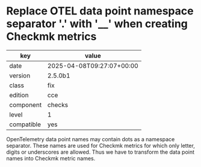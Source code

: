 [//]: # (werk v2)
# Replace OTEL data point namespace separator '.' with '__' when creating Checkmk metrics

key        | value
---------- | ---
date       | 2025-04-08T09:27:07+00:00
version    | 2.5.0b1
class      | fix
edition    | cce
component  | checks
level      | 1
compatible | yes

OpenTelemetry data point names may contain dots as a namespace separator. These names are used for
Checkmk metrics for which only letter, digits or underscores are allowed. Thus we have to transform
the data point names into Checkmk metric names.
